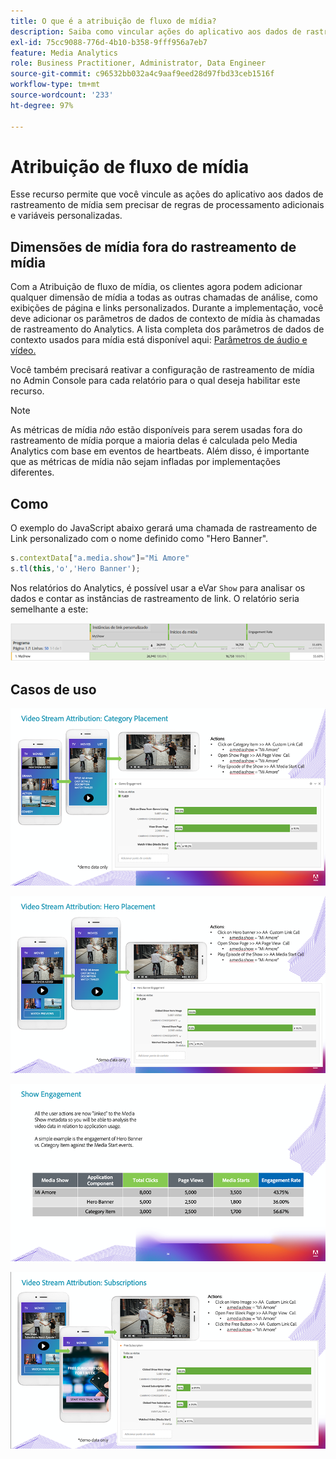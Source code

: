 ```yaml
---
title: O que é a atribuição de fluxo de mídia?
description: Saiba como vincular ações do aplicativo aos dados de rastreamento de mídia sem precisar de regras de processamento adicionais e variáveis personalizadas.
exl-id: 75cc9088-776d-4b10-b358-9fff956a7eb7
feature: Media Analytics
role: Business Practitioner, Administrator, Data Engineer
source-git-commit: c96532bb032a4c9aaf9eed28d97fbd33ceb1516f
workflow-type: tm+mt
source-wordcount: '233'
ht-degree: 97%

---
```


# Atribuição de fluxo de mídia

Esse recurso permite que você vincule as ações do aplicativo aos dados de rastreamento de mídia sem precisar de regras de processamento adicionais e variáveis personalizadas.

## Dimensões de mídia fora do rastreamento de mídia

Com a Atribuição de fluxo de mídia, os clientes agora podem adicionar qualquer dimensão de mídia a todas as outras chamadas de análise, como exibições de página e links personalizados. Durante a implementação, 
você deve adicionar os parâmetros de dados de contexto de mídia às chamadas de rastreamento do Analytics. A lista completa dos parâmetros de dados de contexto usados para mídia está disponível aqui: [Parâmetros de áudio e vídeo.](/help/metrics-and-metadata/audio-video-parameters.md)

Você também precisará reativar a configuração de rastreamento de mídia no Admin Console para cada relatório para o qual deseja habilitar este recurso.

>[!NOTE]
>
>As métricas de mídia _não_ estão disponíveis para serem usadas fora do rastreamento de mídia porque a maioria delas é calculada pelo Media Analytics com base em eventos de heartbeats. Além disso, é importante que as métricas de mídia não sejam infladas por implementações diferentes.

## Como

O exemplo do JavaScript abaixo gerará uma chamada de rastreamento de Link personalizado com o nome definido como &quot;Hero Banner&quot;.

```javascript
s.contextData["a.media.show"]="Mi Amore"
s.tl(this,'o','Hero Banner');
```

Nos relatórios do Analytics, é possível usar a eVar `Show` para analisar os dados e contar as instâncias de rastreamento de link. O relatório seria semelhante a este:

![](/assets/myShow-rpt-1.png)

## Casos de uso

![](/assets/vid-stream-attr-category.png)

![](/assets/vid-stream-attr-hero.png)

![](/assets/show-engagement.png)

![](/assets/vid-stream-attr-subs.png)
